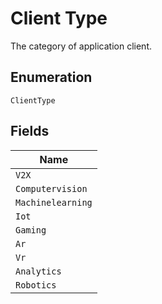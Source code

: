 
# Client Type

The category of application client.

## Enumeration

`ClientType`

## Fields

| Name |
|  --- |
| `V2X` |
| `Computervision` |
| `Machinelearning` |
| `Iot` |
| `Gaming` |
| `Ar` |
| `Vr` |
| `Analytics` |
| `Robotics` |

